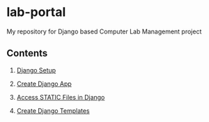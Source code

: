 # lab-portal
My repository for Django based Computer Lab Management project

## Contents

1. [Django Setup](https://github.com/subhash-devopslearner/lab-portal/blob/development/Django-setup.md)

2. [Create Django App](https://github.com/subhash-devopslearner/lab-portal/blob/development/Create-first-app.md)

3. [Access STATIC Files in Django](https://github.com/subhash-devopslearner/lab-portal/blob/development/Access-static-files.md)

4. [Create Django Templates](https://github.com/subhash-devopslearner/lab-portal/blob/development/Create-Django-Templates.md)
